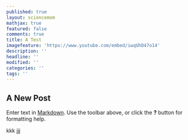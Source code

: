```yaml
---
published: true
layout: sciencemom
mathjax: true
featured: false
comments: true
title: A Test
imagefeature: 'https://www.youtube.com/embed/iwqUhD47o14'
description: ''
headline: ''
modified: ''
categories: ''
tags: ''
---
```

## A New Post

Enter text in [Markdown](http://daringfireball.net/projects/markdown/). Use the toolbar above, or click the **?** button for formatting help.

kkk jjj
